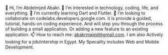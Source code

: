 👋 Hi, I’m Abdelmjed Abakr.
👀 I’m interested in technology, coding, life, and everything.
🌱 I’m currently learning Dart and Flutter.
💞️ I’m looking to collaborate on codelabs.developers.google.com.
     it is provide a guided, tutorial, hands-on coding experience. 
     And will step you through the process of building a small application.
     Or adding a new feature to an existing application.
📫 How to reach me: abakrmajed@gmail.com.
I am also Actively looking for a job/intership in Egypt. My Specality includes Web and Mobile Development.
<!---
majedCoder/majedCoder is a ✨ special ✨ repository because its `README.md` (this file) appears on your GitHub profile.
You can click the Preview link to take a look at your changes.
--->
